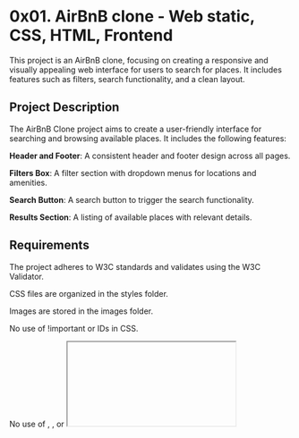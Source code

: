 # 0x01. AirBnB clone - Web static, CSS, HTML, Frontend

This project is an AirBnB clone, focusing on creating a responsive and visually appealing web interface for users to search for places. It includes features such as filters, search functionality, and a clean layout.

## Project Description
The AirBnB Clone project aims to create a user-friendly interface for searching and browsing available places. It includes the following features:

**Header and Footer**: A consistent header and footer design across all pages.

**Filters Box**: A filter section with dropdown menus for locations and amenities.

**Search Button**: A search button to trigger the search functionality.

**Results Section**: A listing of available places with relevant details.

## Requirements
The project adheres to W3C standards and validates using the W3C Validator.

CSS files are organized in the styles folder.

Images are stored in the images folder.

No use of !important or IDs in CSS.

No use of <img>, <embed>, or <iframe> tags.

Compatibility with Chrome 56 or later.
